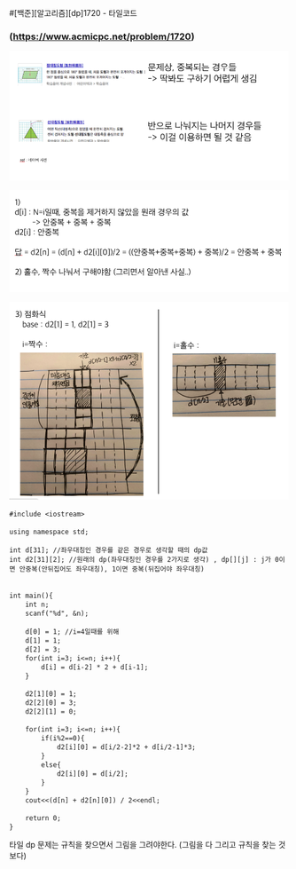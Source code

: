 #[백준][알고리즘][dp]1720 - 타일코드
### (https://www.acmicpc.net/problem/1720)



![img20](/image/img20.png)

![img21](/image/img21.png)

![img22](/image/img22.png)



```
#include <iostream>

using namespace std;

int d[31]; //좌우대칭인 경우를 같은 경우로 생각할 때의 dp값
int d2[31][2]; //원래의 dp(좌우대칭인 경우를 2가지로 생각) , dp[][j] : j가 0이면 안중복(안뒤집어도 좌우대칭), 1이면 중복(뒤집어야 좌우대칭)


int main(){
	int n;
	scanf("%d", &n);

	d[0] = 1; //i=4일때를 위해 
	d[1] = 1;
	d[2] = 3;
	for(int i=3; i<=n; i++){
		d[i] = d[i-2] * 2 + d[i-1];
	}

	d2[1][0] = 1;
	d2[2][0] = 3;
	d2[2][1] = 0; 

	for(int i=3; i<=n; i++){ 
		if(i%2==0){
			d2[i][0] = d[i/2-2]*2 + d[i/2-1]*3; 
		}
		else{
			d2[i][0] = d[i/2];
		}
	} 
	cout<<(d[n] + d2[n][0]) / 2<<endl; 

	return 0;
}
```

타일 dp 문제는 규칙을 찾으면서 그림을 그려야한다. (그림을 다 그리고 규칙을 찾는 것보다)
